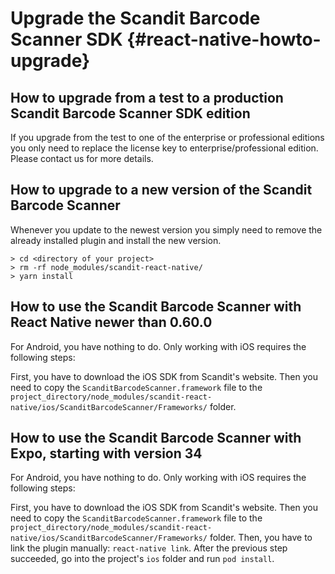 
Upgrade the Scandit Barcode Scanner SDK {#react-native-howto-upgrade}
===================================


## How to upgrade from a test to a production Scandit Barcode Scanner SDK edition

If you upgrade from the test to one of the enterprise or professional editions you only need to replace the license key to enterprise/professional edition. Please contact us for more details.

## How to upgrade to a new version of the Scandit Barcode Scanner

Whenever you update to the newest version you simply need to remove the already installed plugin and install the new version.

~~~~~~~~~~~~~~~~~~~~~~~~~~~~~~~~~~~~
> cd <directory of your project>
> rm -rf node_modules/scandit-react-native/
> yarn install
~~~~~~~~~~~~~~~~~~~~~~~~~~~~~~~~~~~~

## How to use the Scandit Barcode Scanner with React Native newer than 0.60.0

For Android, you have nothing to do. Only working with iOS requires the following steps:

First, you have to download the iOS SDK from Scandit's website. Then you need to copy the `ScanditBarcodeScanner.framework` file to the `project_directory/node_modules/scandit-react-native/ios/ScanditBarcodeScanner/Frameworks/` folder.

## How to use the Scandit Barcode Scanner with Expo, starting with version 34

For Android, you have nothing to do. Only working with iOS requires the following steps:

First, you have to download the iOS SDK from Scandit's website. Then you need to copy the `ScanditBarcodeScanner.framework` file to the `project_directory/node_modules/scandit-react-native/ios/ScanditBarcodeScanner/Frameworks/` folder.
Then, you have to link the plugin manually: `react-native link`.
After the previous step succeeded, go into the project's `ios` folder and run `pod install`.
